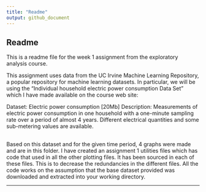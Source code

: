 ```yaml
---
title: "Readme"
output: github_document
---
```


## Readme
This is a readme file for the week 1 assignment from the exploratory analysis course. 

This assignment uses data from the UC Irvine Machine Learning Repository, a popular repository for machine learning datasets. In particular, we will be using the “Individual household electric power consumption Data Set” which I have made available on the course web site:

Dataset: Electric power consumption [20Mb]
Description: Measurements of electric power consumption in one household with a one-minute sampling rate over a period of almost 4 years. Different electrical quantities and some sub-metering values are available.

## 
Based on this dataset and for the given time period, 4 graphs were made and are in this folder.
I have created an assignment 1 utilities files which has code that used in all the other plotting files. It has been sourced in each of these files. This is to decrease the redundancies in the different files.
All the code works on the assumption that the base dataset provided was downloaded and extracted into your working directory. 

---
